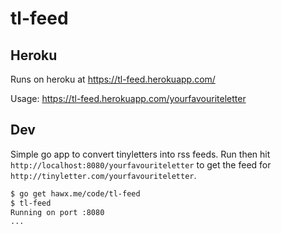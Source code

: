 # tl-feed

## Heroku

Runs on heroku at https://tl-feed.herokuapp.com/

Usage: https://tl-feed.herokuapp.com/yourfavouriteletter

## Dev

Simple go app to convert tinyletters into rss feeds. Run then hit
`http://localhost:8080/yourfavouriteletter` to get the feed for
`http://tinyletter.com/yourfavouriteletter`.

``` bash
$ go get hawx.me/code/tl-feed
$ tl-feed
Running on port :8080
...
```
